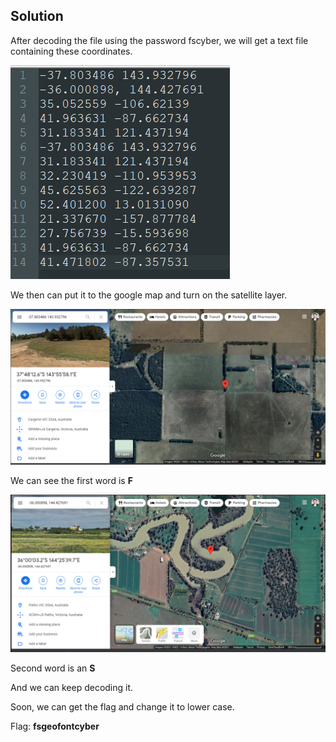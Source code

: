 ## Solution

After decoding the file using the password fscyber, we will get a text file containing these coordinates.

![image-20210917140244797](Image/image-20210917140244797.png)

We then can put it to the google map and turn on the satellite layer.

![image-20210917140354386](Image/image-20210917140354386.png)

We can see the first word is **F**

![image-20210917140419309](Image/image-20210917140419309.png)

Second word is an **S**

And we can keep decoding it.

Soon, we can get the flag and change it to lower case.

Flag: **fsgeofontcyber**
